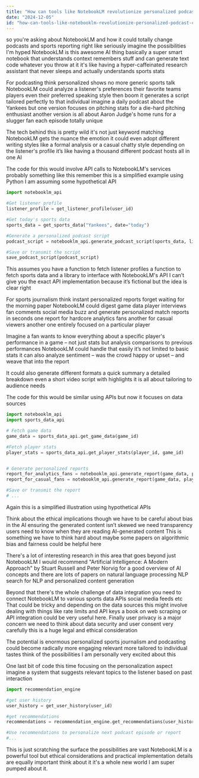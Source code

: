 ```yaml
---
title: "How can tools like NotebookLM revolutionize personalized podcast creation and sports journalism?"
date: "2024-12-05"
id: "how-can-tools-like-notebooklm-revolutionize-personalized-podcast-creation-and-sports-journalism"
---
```


 so you're asking about NotebookLM and how it could totally change podcasts and sports reporting right  like seriously imagine the possibilities  I'm hyped  NotebookLM is this awesome AI thing basically a super smart notebook that understands context remembers stuff and can generate text code whatever you throw at it  it's like having a hyper-caffeinated research assistant that never sleeps and actually understands sports stats  


For podcasting think personalized shows  no more generic sports talk  NotebookLM could analyze a listener's preferences their favorite teams players even their preferred speaking style  then boom it generates a script tailored perfectly to that individual  imagine a daily podcast about the Yankees but one version focuses on pitching stats for a die-hard pitching enthusiast another version is all about Aaron Judge's home runs for a slugger fan  each episode totally unique  


The tech behind this is pretty wild  it's not just keyword matching  NotebookLM gets the nuance the emotion  it could even adopt different writing styles like a formal analysis or a casual chatty style depending on the listener's profile  it’s like having a thousand different podcast hosts all in one AI


The code for this would involve API calls to NotebookLM's services  probably something like this  remember this is a simplified example using Python I am assuming some hypothetical API


```python
import notebooklm_api

#Get listener profile
listener_profile = get_listener_profile(user_id)

#Get today's sports data
sports_data = get_sports_data("Yankees", date="today")

#Generate a personalized podcast script
podcast_script = notebooklm_api.generate_podcast_script(sports_data, listener_profile)

#Save or transmit the script
save_podcast_script(podcast_script)
```


This assumes you have a function to fetch listener profiles a function to fetch sports data and a library to interface with NotebookLM's API  I can’t give you the exact API implementation because it’s fictional  but the idea is clear right


For sports journalism think instant personalized reports  forget waiting for the morning paper  NotebookLM could digest game data player interviews fan comments social media buzz  and generate personalized match reports in seconds  one report for hardcore analytics fans another for casual viewers another one entirely focused on a particular player


Imagine a fan wants to know everything about a specific player's performance in a game – not just stats but analysis comparisons to previous performances  NotebookLM could handle that easily  it’s not limited to basic stats it can also analyze sentiment – was the crowd happy or upset – and weave that into the report  


It could also generate different formats  a quick summary a detailed breakdown even a short video script with highlights  it is all about tailoring to audience needs


The code for this would be similar using APIs  but now it focuses on data sources


```python
import notebooklm_api
import sports_data_api

# Fetch game data
game_data = sports_data_api.get_game_data(game_id)

#Fetch player stats
player_stats = sports_data_api.get_player_stats(player_id, game_id)


# Generate personalized reports
report_for_analytics_fans = notebooklm_api.generate_report(game_data, player_stats, style="analytics")
report_for_casual_fans = notebooklm_api.generate_report(game_data, player_stats, style="casual")

#Save or transmit the report
# ...
```


Again this is a simplified illustration using hypothetical APIs


Think about the ethical implications though  we have to be careful about bias in the AI  ensuring the generated content isn’t skewed  we need transparency  users need to know when they are reading AI-generated content  This is something we have to think hard about  maybe some papers on algorithmic bias and fairness could be helpful here


There's a lot of interesting research in this area that goes beyond just NotebookLM  I would recommend "Artificial Intelligence: A Modern Approach" by Stuart Russell and Peter Norvig for a good overview of AI concepts  and there are lots of papers on natural language processing NLP  search for NLP and personalized content generation  


Beyond that there's the whole challenge of data integration  you need to connect NotebookLM to various sports data APIs social media feeds etc   That could be tricky  and depending on the data sources this might involve dealing with things like rate limits and API keys  a book on web scraping or API integration could be very useful here.   Finally  user privacy is a major concern we need to think about data security and user consent very carefully  this is a huge legal and ethical consideration  


The potential is enormous  personalized sports journalism and podcasting could become radically more engaging relevant  more tailored to individual tastes  think of the possibilities  I am personally very excited about this  


One last bit of code  this time focusing on the personalization aspect  imagine a system that suggests relevant topics to the listener based on past interaction


```python
import recommendation_engine

#get user history
user_history = get_user_history(user_id)

#get recommendations
recommendations = recommendation_engine.get_recommendations(user_history)

#Use recommendations to personalize next podcast episode or report
#...
```


This is just scratching the surface  the possibilities are vast  NotebookLM is a powerful tool  but ethical considerations and practical implementation details are equally important  think about it  it's a whole new world  I am super pumped about it.
